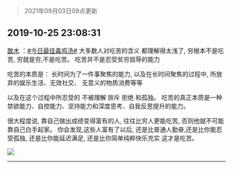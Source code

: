 > 2021年09月03日09点更新
<link rel="stylesheet" href="https://cdn.jsdelivr.net/gh/taotie6/sampleJSON@main/css/photo_show.css">


 ## 2019-10-25 23:08:31 

 [㪚木](https://www.coolapk.com/feed/14503501?shareKey=Y2ViYjNlNTVkMWQ2NjEzMTc0ZTY~) ：<a class="feed-link-tag" href="/t/今日最佳毒鸡汤?type=0">#今日最佳毒鸡汤#</a>
大多数人对吃苦的含义
都理解得太浅了,
穷根本不是吃苦,
穷就是穷,不是吃苦。
吃苦并不是忍受贫穷屈辱的能力

吃苦的本质是：
长时间为了一件事聚焦的能力,
以及在长时间聚焦的过程中,
所放弃的娱乐生活、无效社交、
无意义的物质消费等等<!--break-->

以及在这个过程中所忍受的
不被理解 排斥 拒绝 和孤独。
吃苦的真正本质是一种禁欲能力、自控能力、坚持能力和深度思考、自我反思提升的能力。 

很大程度说,
靠自己做出成绩变得富有的人,
往往比穷人更能吃苦,
否则他就不可能靠自己白手起家。
你会发现,这些人富有了以后,
还是比普通人勤奋,还是比你能忍受孤独,
还是比你能延迟满足,
还是比你简单纯粹快乐充实
这才是吃苦。 

<div class="album">
<img class="img-item" src="http://image.coolapk.com/feed/2019/1025/22/1081091_b6578bc4_5366_0298@384x216.gif" />
</div>

 ------- 

